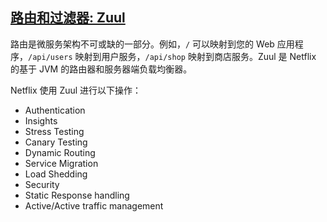 ## [路由和过滤器: Zuul](https://cloud.spring.io/spring-cloud-static/Finchley.SR2/single/spring-cloud.html#_router_and_filter_zuul)

路由是微服务架构不可或缺的一部分。例如，`/` 可以映射到您的 Web 应用程序，`/api/users` 映射到用户服务，`/api/shop` 映射到商店服务。Zuul 是 Netflix 的基于 JVM 的路由器和服务器端负载均衡器。

Netflix 使用 Zuul 进行以下操作：

- Authentication
- Insights
- Stress Testing
- Canary Testing
- Dynamic Routing
- Service Migration
- Load Shedding
- Security
- Static Response handling
- Active/Active traffic management

